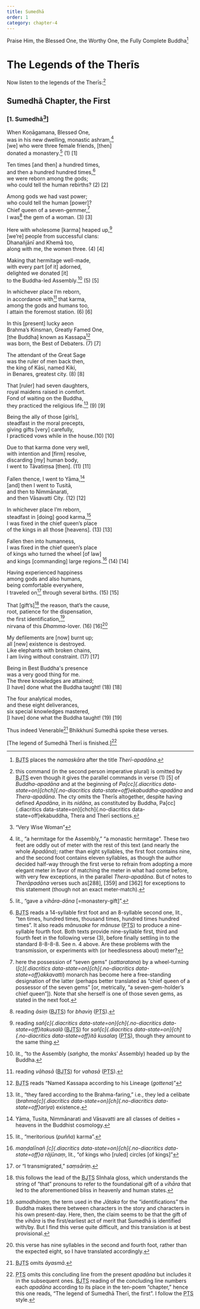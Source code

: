 ```yaml
---
title: Sumedhā
order: 1
category: chapter-4
---
```


Praise Him, the Blessed One, the Worthy One, the Fully Complete Buddha[^1]

# The Legends of the Therīs

Now listen to the legends of the Therīs:[^2]

## Sumedhā Chapter, the First

### \[1. Sumedhā[^3]\]

When Koṇāgamana, Blessed One,  
was in his new dwelling, monastic ashram,[^4]  
\[we\] who were three female friends, \[then\]  
donated a monastery.[^5] (1) \[1\]

Ten times \[and then\] a hundred times,  
and then a hundred hundred times,[^6]  
we were reborn among the gods;  
who could tell the human rebirths? (2) \[2\]

Among gods we had vast power;  
who could tell the human \[power\]?  
Chief queen of a seven-gemmer,[^7]  
I was[^8] the gem of a woman. (3) \[3\]

Here with wholesome \[karma\] heaped up,[^9]  
\[we’re\] people from successful clans:  
Dhanañjānī and Khemā too,  
along with me, the women three. (4) \[4\]

Making that hermitage well-made,  
with every part \[of it\] adorned,  
delighted we donated \[it\]  
to the Buddha-led Assembly.[^10] (5) \[5\]

In whichever place I’m reborn,  
in accordance with[^11] that karma,  
among the gods and humans too,  
I attain the foremost station. (6) \[6\]

In this \[present\] lucky aeon  
Brahma’s Kinsman, Greatly Famed One,  
\[the Buddha\] known as Kassapa[^12]  
was born, the Best of Debaters. (7) \[7\]

The attendant of the Great Sage  
was the ruler of men back then,  
the king of Kāsi, named Kiki,  
in Benares, greatest city. (8) \[8\]

That \[ruler\] had seven daughters,  
royal maidens raised in comfort.  
Fond of waiting on the Buddha,  
they practiced the religious life.[^13] (9) \[9\]

Being the ally of those \[girls\],  
steadfast in the moral precepts,  
giving gifts \[very\] carefully,  
I practiced vows while in the house.(10) \[10\]

Due to that karma done very well,  
with intention and \[firm\] resolve,  
discarding \[my\] human body,  
I went to Tāvatiṃsa \[then\]. (11) \[11\]

Fallen thence, I went to Yāma,[^14]  
\[and\] then I went to Tusitā,  
and then to Nimmānarati,  
and then Vāsavatti City. (12) \[12\]

In whichever place I’m reborn,  
steadfast in \[doing\] good karma,[^15]  
I was fixed in the chief queen’s place  
of the kings in all those \[heavens\]. (13) \[13\]

Fallen then into humanness,  
I was fixed in the chief queen’s place  
of kings who turned the wheel \[of law\]  
and kings \[commanding\] large regions.[^16] (14) \[14\]

Having experienced happiness  
among gods and also humans,  
being comfortable everywhere,  
I traveled on[^17] through several births. (15) \[15\]

That \[gift’s\][^18] the reason, that’s the cause,  
root, patience for the dispensation,  
the first identification,[^19]  
nirvana of this *Dhamma*-lover. (16) \[16\][^20]

My defilements are \[now\] burnt up;  
all \[new\] existence is destroyed.  
Like elephants with broken chains,  
I am living without constraint. (17) \[17\]

Being in Best Buddha's presence  
was a very good thing for me.  
The three knowledges are attained;  
\[I have\] done what the Buddha taught! (18) \[18\]

The four analytical modes,  
and these eight deliverances,  
six special knowledges mastered,  
\[I have\] done what the Buddha taught! (19) \[19\]

Thus indeed Venerable[^21] Bhikkhunī Sumedhā spoke these verses.

\[The legend of Sumedhā Therī is finished.\][^22]

[^1]: <abbr title="Buddha Jayanthi Tripitaka Series">BJTS</abbr> places the *namaskāra* after the title *Therī-apadāna*.

[^2]: this command (in the second person imperative plural) is omitted by <abbr title="Buddha Jayanthi Tripitaka Series">BJTS</abbr> even though it gives the parallel commands in verse (1) \[5\] of *Buddha-apadāna* and at the beginning of *Pa[cc]{.diacritics data-state=on}[chch]{.no-diacritics data-state=off}ekabuddha-apadāna* and *Thera-apadāna*. The cty omits the Therīs altogether, despite having defined *Apadāna*, in its *nidāna*, as constituted by Buddha, Pa[cc]{.diacritics data-state=on}[chch]{.no-diacritics data-state=off}ekabuddha, Thera and Therī sections.

[^3]: “Very Wise Woman”

[^4]: lit., “a hermitage for the Assembly,” “a monastic hermitage”. These two feet are oddly out of meter with the rest of this text (and nearly the whole *Apadāna*); rather than eight syllables, the first foot contains nine, and the second foot contains eleven syllables, as though the author decided half-way through the first verse to refrain from adopting a more elegant meter in favor of matching the meter in what had come before, with very few exceptions, in the parallel *Thera-apadāna*. But cf notes to *Therāpadāna* verses such as\[288\], \[359\] and \[362\] for exceptions to this statement (though not an exact meter-match).

[^5]: lit., “gave a *vihāra*-*dāna* \[=monastery-gift\]”.

[^6]: <abbr title="Buddha Jayanthi Tripitaka Series">BJTS</abbr> reads a 14-syllable first foot and an 8-syllable second one, lit., “ten times, hundred times, thousand times, hundred times hundred times”. It also reads *mānusake* for *mānuse* (<abbr title="Pali Text Society">PTS</abbr>) to produce a nine-syllable fourth foot. Both texts provide nine-syllable first, third and fourth feet in the following verse (3), before finally settling in to the standard 8-8-8-8. See n. 4 above. Are these problems with the transmission, or experiments with (or heedlessness about) meter?

[^7]: here the possession of “seven gems” (*sattaratana*) by a wheel-turning (*[c]{.diacritics data-state=on}[ch]{.no-diacritics data-state=off}akkavatti*) monarch has become here a free-standing designation of the latter (perhaps better translated as “chief queen of a possessor of the seven gems” \[or, metrically, “a seven-gem-holder’s chief queen”\]). Note that she herself is one of those seven gems, as stated in the next foot.

[^8]: reading *āsiṃ* (<abbr title="Buddha Jayanthi Tripitaka Series">BJTS</abbr>) for *bhaviŋ* (<abbr title="Pali Text Society">PTS</abbr>).

[^9]: reading *sañ[c]{.diacritics data-state=on}[ch]{.no-diacritics data-state=off}itakusalā* (<abbr title="Buddha Jayanthi Tripitaka Series">BJTS</abbr>) for *sañ[c]{.diacritics data-state=on}[ch]{.no-diacritics data-state=off}itā kusalaŋ* (<abbr title="Pali Text Society">PTS</abbr>), though they amount to the same thing.

[^10]: lit., “to the Assembly (*saṅgha*, the monks’ Assembly) headed up by the Buddha.

[^11]: reading *vāhasā* (<abbr title="Buddha Jayanthi Tripitaka Series">BJTS</abbr>) for *vahasā* (<abbr title="Pali Text Society">PTS</abbr>).

[^12]: <abbr title="Buddha Jayanthi Tripitaka Series">BJTS</abbr> reads “Named Kassapa according to his Lineage (*gottena*)”

[^13]: lit., “they fared according to the Brahma-faring,” i.e., they led a celibate (*brahma[c]{.diacritics data-state=on}[ch]{.no-diacritics data-state=off}ariya*) existence.

[^14]: Yāma, Tusita, Nimmānarati and Vāsavatti are all classes of deities = heavens in the Buddhist cosmology.

[^15]: lit., “meritorious (*puñña*) karma”.

[^16]: *maṇḍalīnañ [c]{.diacritics data-state=on}[ch]{.no-diacritics data-state=off}a rājūnaṃ*, lit., “of kings who \[ruled\] circles \[of kings\]”

[^17]: or “I transmigrated,” *saṃsāriṃ*.

[^18]: this follows the lead of the <abbr title="Buddha Jayanthi Tripitaka Series">BJTS</abbr> SInhala gloss, which understands the string of “that” pronouns to refer to the foundational gift of a *vihāra* that led to the aforementioned bliss in heavenly and human states.

[^19]: *samodhānaṃ*, the term used in the *Jātaka* for the “identifications” the Buddha makes there between characters in the story and characters in his own present-day. Here, then, the claim seems to be that the gift of the *vihāra* is the first/earliest act of merit that Sumedhā is identified with/by. But I find this verse quite difficult, and this translation is at best provisional.

[^20]: this verse has nine syllables in the second and fourth foot, rather than the expected eight, so I have translated accordingly.

[^21]: <abbr title="Buddha Jayanthi Tripitaka Series">BJTS</abbr> omits *āyasmā*.

[^22]: <abbr title="Pali Text Society">PTS</abbr> omits this concluding line from the present *apadāna* but includes it in the subsequent ones. <abbr title="Buddha Jayanthi Tripitaka Series">BJTS</abbr> reading of the concluding line numbers each *apadāna* according to its place in the ten-poem “chapter,” hence this one reads, “The legend of Sumedhā Therī, the first”. I follow the <abbr title="Pali Text Society">PTS</abbr> style.
